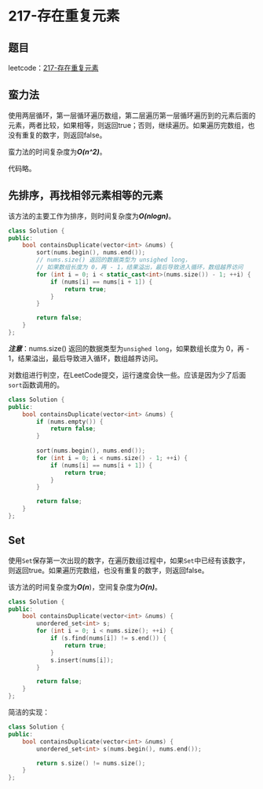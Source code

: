 # 217-存在重复元素

## 题目

leetcode：[217-存在重复元素](https://leetcode-cn.com/problems/contains-duplicate/)

## 蛮力法

使用两层循环，第一层循环遍历数组，第二层遍历第一层循环遍历到的元素后面的元素，两者比较，如果相等，则返回true；否则，继续遍历。如果遍历完数组，也没有重复的数字，则返回false。

蛮力法的时间复杂度为***O(n^2)***。

代码略。

## 先排序，再找相邻元素相等的元素

该方法的主要工作为排序，则时间复杂度为***O(nlogn)***。

```c++
class Solution {
public:
    bool containsDuplicate(vector<int> &nums) {
        sort(nums.begin(), nums.end());
        // nums.size() 返回的数据类型为 unsighed long，
        // 如果数组长度为 0，再 - 1，结果溢出，最后导致进入循环，数组越界访问
        for (int i = 0; i < static_cast<int>(nums.size()) - 1; ++i) {
            if (nums[i] == nums[i + 1]) {
                return true;
            }
        }

        return false;
    }
};
```

***注意***：nums.size() 返回的数据类型为`unsighed long`，如果数组长度为 0，再 - 1，结果溢出，最后导致进入循环，数组越界访问。

对数组进行判空，在LeetCode提交，运行速度会快一些。应该是因为少了后面`sort`函数调用的。

```c++
class Solution {
public:
    bool containsDuplicate(vector<int> &nums) {
        if (nums.empty()) {
            return false;
        }
        
        sort(nums.begin(), nums.end());
        for (int i = 0; i < nums.size() - 1; ++i) {
            if (nums[i] == nums[i + 1]) {
                return true;
            }
        }

        return false;
    }
};
```

## Set

使用`Set`保存第一次出现的数字，在遍历数组过程中，如果`Set`中已经有该数字，则返回true。如果遍历完数组，也没有重复的数字，则返回false。

该方法的时间复杂度为***O(n***)，空间复杂度为***O(n)***。

```c++
class Solution {
public:
    bool containsDuplicate(vector<int> &nums) {
        unordered_set<int> s;
        for (int i = 0; i < nums.size(); ++i) {
            if (s.find(nums[i]) != s.end()) {
                return true;
            }
            s.insert(nums[i]);
        }

        return false;
    }
};
```

简洁的实现：

```c++
class Solution {
public:
    bool containsDuplicate(vector<int> &nums) {
        unordered_set<int> s(nums.begin(), nums.end());

        return s.size() != nums.size();
    }
};
```


